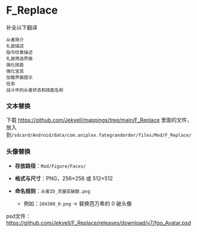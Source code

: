 # F_Replace
补全以下翻译
```
从者简介
礼装描述
指令纹章描述
礼装筛选界面
强化技能
强化宝具
加载界面提示
任务
战斗中的从者状态和技能名称
```
### 文本替换
  下载 https://github.com/Jekyell/mappings/tree/main/F_Replace 里面的文件，放入到`/sdcard/Android/data/com.aniplex.fategrandorder/files/Mod/F_Replace/`


### 头像替换

* **存放路径**：`Mod/Figure/Faces/`
* **格式与尺寸**：PNG，256×256 或 512×512
* **命名规则**：`从者ID_灵基突破数.png`

  * 例如：`204300_0.png` → 替换芭万希的 0 破头像

psd文件：https://github.com/Jekyell/F_Replace/releases/download/v7/fgo_Avatar.psd



